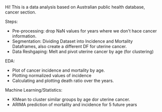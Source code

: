 Hi! This is a data analysis based on Australian public health database, cancer section.

Steps:
  - Pre-processing: drop NaN values for years where we don't hace cancer information.
  - Segmentation: Dividing Dataset into Incidence and Mortality Dataframes, also create a different DF for uterine cancer.
  - Data Reshgaping: Melt and pivot uterine cancer by age (for clustering)

EDA:
  - Plot of cancer incidence and mortality by age.
  - Plotting normalized values of incidence
  - Calculating and plotting death ratio over the years.

Machine Learning/Statistics:
  - KMean to cluster similar groups by age dor uterine cancer.
  - ARIMA prediction of mortality and incidence for 5 future years
